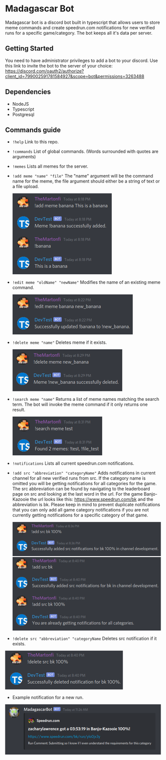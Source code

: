 # Madagascar Bot

Madagascar bot is a discord bot built in typescript that allows users to store meme commands and create speedrun.com notifications for new verified runs for a specific game/category. The bot keeps all it's data per server.

## Getting Started

You need to have administrator privileges to add a bot to your discord.
Use this link to invite the bot to the server of your choice: https://discord.com/oauth2/authorize?client_id=799002591781584927&scope=bot&permissions=3263488

## Dependencies

- NodeJS
- Typescript
- Postgresql

## Commands guide

- `!help` Link to this repo.

- `!commands` List of global commands. (Words surrounded with quotes are arguments)

- `!memes` Lists all memes for the server.

- `!add meme "name" "file"` The "name" argument will be the command name for the meme, the file argument should either be a string of text or a file upload.

  !['Add meme'](https://github.com/TheMartonfi/madagascar-bot/blob/master/docs/Add%20meme.png?raw=true)

- `!edit meme "oldName" "newName"` Modifies the name of an existing meme command.

  !['Edit meme'](https://github.com/TheMartonfi/madagascar-bot/blob/master/docs/Edit%20meme.png?raw=true)

- `!delete meme "name"` Deletes meme if it exists.

  !['Delete meme'](https://github.com/TheMartonfi/madagascar-bot/blob/master/docs/Delete%20meme.png?raw=true)

- `!search meme "name"` Returns a list of meme names matching the search term. The bot will invoke the meme command if it only returns one result.

  !['Search meme'](https://github.com/TheMartonfi/madagascar-bot/blob/master/docs/Search%20meme.png?raw=true)

- `!notifications` Lists all current speedrun.com notifications.

- `!add src "abbreviation" "categoryName"` Adds notifications in current channel for all new verified runs from src. If the category name is omitted you will be getting notifications for all categories for the game. The src abbreviation can be found by navigating to the leaderboard page on src and looking at the last word in the url. For the game Banjo-Kazooie the url looks like this: https://www.speedrun.com/bk and the abbreviation is bk. Please keep in mind to prevent duplicate notifications that you can only add all game category notifications if you are not currently getting notifications for a specific category of that game.

  !['Add src'](https://github.com/TheMartonfi/madagascar-bot/blob/master/docs/Add%20src.png?raw=true)  
  !['Duplicate src'](https://github.com/TheMartonfi/madagascar-bot/blob/master/docs/Src%20duplicate.png?raw=true)

- `!delete src "abbreviation" "categoryName` Deletes src notification if it exists.

!['Delete src'](https://github.com/TheMartonfi/madagascar-bot/blob/master/docs/Delete%20src.png?raw=true)

- Example notification for a new run.

!['Src notification'](https://github.com/TheMartonfi/madagascar-bot/blob/master/docs/Src%20notification.png?raw=true)
